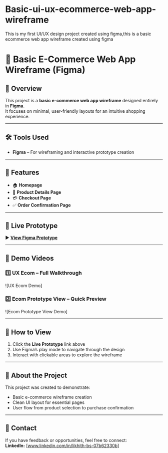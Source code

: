 # Basic-ui-ux-ecommerce-web-app-wireframe
This is my first UI/UX design project created using figma,this is a basic ecommerce web app wireframe created using figma

# 🛒 Basic E-Commerce Web App Wireframe (Figma)

## 📌 Overview
This project is a **basic e-commerce web app wireframe** designed entirely in **Figma**.  
It focuses on minimal, user-friendly layouts for an intuitive shopping experience.

---

## 🛠 Tools Used
- **Figma** – For wireframing and interactive prototype creation

---

## 🎯 Features
- 🏠 **Homepage**  
- 📄 **Product Details Page**  
- 💳 **Checkout Page**  
- ✅ **Order Confirmation Page**

---

## 🔗 Live Prototype
▶️ **[View Figma Prototype](https://www.figma.com/proto/NYvOXYrxH8zQkB6xseKxrB/LBS-ECOM-V1?node-id=0-1&t=igpguv0CH2N1ntf6-1)**

---

## 🎥 Demo Videos
### 1️⃣ UX Ecom – Full Walkthrough  
![UX Ecom Demo]

### 2️⃣ Ecom Prototype View – Quick Preview  
![Ecom Prototype View Demo]

---

## 📂 How to View
1. Click the **Live Prototype** link above  
2. Use Figma’s play mode to navigate through the design  
3. Interact with clickable areas to explore the wireframe

---

## 📌 About the Project
This project was created to demonstrate:
- Basic e-commerce wireframe creation
- Clean UI layout for essential pages
- User flow from product selection to purchase confirmation

---

## 📧 Contact
If you have feedback or opportunities, feel free to connect:  
**LinkedIn:** [www.linkedin.com/in/likhith-bs-07b62330b]  

